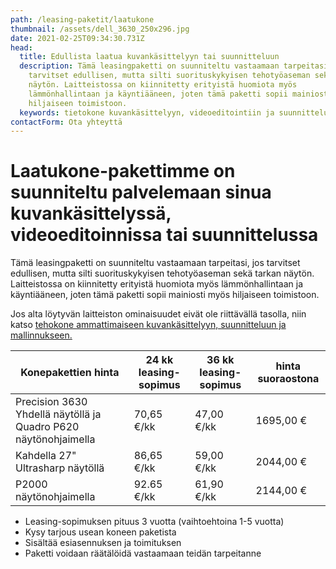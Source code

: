 ```yaml
---
path: /leasing-paketit/laatukone
thumbnail: /assets/dell_3630_250x296.jpg
date: 2021-02-25T09:34:30.731Z
head:
  title: Edullista laatua kuvankäsittelyyn tai suunnitteluun
  description: Tämä leasingpaketti on suunniteltu vastaamaan tarpeitasi, jos
    tarvitset edullisen, mutta silti suorituskykyisen tehotyöaseman sekä tarkan
    näytön. Laitteistossa on kiinnitetty erityistä huomiota myös
    lämmönhallintaan ja käyntiääneen, joten tämä paketti sopii mainiosti myös
    hiljaiseen toimistoon.
  keywords: tietokone kuvankäsittelyyn, videoeditointiin ja suunnitteluun
contactForm: Ota yhteyttä
---
```

# Laatukone-pakettimme on suunniteltu palvelemaan sinua kuvankäsittelyssä, videoeditoinnissa tai suunnittelussa

Tämä leasingpaketti on suunniteltu vastaamaan tarpeitasi, jos tarvitset edullisen, mutta silti suorituskykyisen tehotyöaseman sekä tarkan näytön. Laitteistossa on kiinnitetty erityistä huomiota myös lämmönhallintaan ja käyntiääneen, joten tämä paketti sopii mainiosti myös hiljaiseen toimistoon.

Jos alta löytyvän laitteiston ominaisuudet eivät ole riittävällä tasolla, niin katso <a href="leasing-paketit/tehokone">tehokone ammattimaiseen kuvankäsittelyyn, suunnitteluun ja mallinnukseen.</a>

| Konepakettien hinta                                             | 24 kk leasing-sopimus | 36 kk leasing-sopimus | hinta suoraostona |
| --------------------------------------------------------------- | --------------------- | --------------------- | ----------------- |
| Precision 3630 Yhdellä näytöllä ja Quadro P620 näytönohjaimella | 70,65 €/kk            | 47,00 €/kk            | 1695,00 €         |
| Kahdella 27" Ultrasharp näytöllä                                | 86,65 €/kk            | 59,00 €/kk            | 2044,00 €         |
| P2000 näytönohjaimella                                          | 92.65 €/kk            | 61,90 €/kk            | 2144,00 €         |


* Leasing-sopimuksen pituus 3 vuotta (vaihtoehtoina 1-5 vuotta)
* Kysy tarjous usean koneen paketista
* Sisältää esiasennuksen ja toimituksen
* Paketti voidaan räätälöidä vastaamaan teidän tarpeitanne

<Cards cardsPerRow="2" cards='[{"bgColor":"lightest","title":"Dell Precision 3630","linkBgColor":"darkest","image":"/assets/dell_3630_250x296.jpg","content":"Tehokkaalla suorittimella ja erinomaisella grafiikkateholla varustettu pitkän elinkaaren kone kuvankäsittelyyn, suunnitteluun ja muotoiluun.\n\nErittäin hiljainen ja helposti laajennettavissa usean näytön kokoonpanoihin.\n\n* Intel Core i7 8-ydinprosessori\n* Windows 10 Professional 64 bit\n* Integoitu Intel HD Graphics 630 näytönohjain\n* NVIDIA Quadro P620 näytönohjain. Jopa RTX 4000 optiona\n* 16 Gt muistia, 256 SSD kiintolevy, 6 x USB 3.1, DP\n* Integroitu muistikortinlukija / Optinen asema DVD+/-RW\n* 3 vuoden onsite-huolto ja Tekninen tuki – puhelinneuvonta – 1 vuosi\n* Tuotekoodit:PDNC2,490-BDTE,P2X1X3X_3813,DELL-U2719D"},{"bgColor":"lightest","title":"Dell 27\" Ultrasharp U2719D QHD/16:9/IPS/HAS/PIVOT","linkBgColor":"darkest","content":"Dell Ultrasharp U2719D vastaa vaativan-käyttäjän tarpeisiin QHD-tarkkuudella ja kattavilla ominaisuuksillaan\n\nLED-taustavalaistussa 27” IPS laajakuvanäytössä on huipputarkka kuva ja alhainen virrankulutus. Monipuolisesti säädettävä PIVOT jalusta ja korkeudensäätö.","image":"/assets/dell_u2719d_250x207.jpg"}]' />